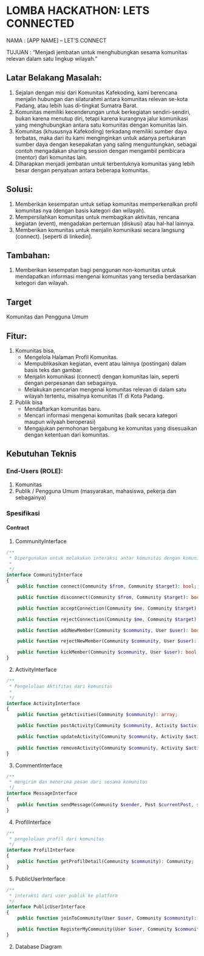 # LOMBA HACKATHON: LETS CONNECTED

NAMA	: [APP NAME] – LET’S CONNECT

TUJUAN	: “Menjadi jembatan untuk menghubungkan sesama komunitas relevan dalam satu lingkup wilayah.”

## Latar Belakang Masalah:
1. Sejalan dengan misi dari Komunitas Kafekoding, kami berencana menjalin hubungan dan silaturahmi antara komunitas relevan se-kota Padang, atau lebih luas di-tingkat Sumatra Barat.
2. Komunitas memiliki kecenderungan untuk berkegiatan sendiri-sendiri, bukan karena menutup diri, tetapi karena kurangnya jalur komunikasi yang menghubungkan antara satu komunitas dengan komunitas lain.
3. Komunitas (khususnya Kafekoding) terkadang memiliki sumber daya terbatas, maka dari itu kami menginginkan untuk adanya pertukaran sumber daya dengan kesepakatan yang saling menguntungkan, sebagai contoh mengadakan sharing session dengan mengambil pembicara (mentor) dari komunitas lain.
4. Diharapkan menjadi jembatan untuk terbentuknya komunitas yang lebih besar dengan penyatuan antara beberapa komunitas.

## Solusi:
1. Memberikan kesempatan untuk setiap komunitas memperkenalkan profil komunitas nya (dengan basis kategori dan wilayah).
2. Mempersilahkan komunitas untuk membagikan aktivitas, rencana kegiatan (event), mengadakan pertemuan (diskusi) atau hal-hal lainnya.
3. Memberikan komunitas untuk menjalin komunikasi secara langsung (connect). [seperti di linkedin].

## Tambahan:
1. Memberikan kesempatan bagi penggunan non-komunitas untuk mendapatkan informasi mengenai komunitas yang tersedia berdasarkan ketegori dan wilayah.

## Target
Komunitas dan Pengguna Umum 

## Fitur:
1. Komunitas bisa, 
    - Mengelola Halaman Profil Komunitas.
    - Mempublikasikan kegiatan, event atau lainnya (postingan) dalam basis teks dan gambar. 
    - Menjalin komunikasi (connect) dengan komunitas lain, seperti dengan perpesanan dan sebagainya.
    - Melakukan pencarian mengenai komunitas relevan di dalam satu wilayah tertentu, misalnya komunitas IT di Kota Padang.
2. Publik bisa
    - Mendaftarkan komunitas baru.
    - Mencari informasi mengenai komunitas (baik secara kategori maupun wilyaah beroperasi)
    - Mengajukan permohonan bergabung ke komunitas yang disesuaikan dengan ketentuan dari komunitas.


## Kebutuhan Teknis

### End-Users (ROLE):	
1. Komunitas
2. Publik / Pengguna Umum (masyarakan, mahasiswa, pekerja dan sebagainya)

### Spesifikasi

#### Contract

1. CommunityInterface
```php
/**
 * Dipergunakan untuk melakukan interaksi antar komunitas dengan komunitas lain
 * 
 */
interface CommunityInterface
{
    public function connect(Community $from, Community $target): bool;

    public function disconnect(Community $from, Community $target): bool;

    public function acceptConnection(Community $me, Community $target): bool;

    public function rejectConnection(Community $me, Community $target): bool;

    public function addNewMember(Community $community, User $user): bool;

    public function rejectNewMember(Community $community, User $user): bool;

    public function kickMember(Community $community, User $user): bool;
}

```

2. ActivityInterface
```php
/**
 * Pengelolaan Aktifitas dari komunitas 
 * 
 */
interface ActivityInterface 
{
    public function getActivities(Community $community): array;

    public function postActivity(Community $community, Activity $activity): bool;

    public function updateActivity(Community $community, Activity $activity, array $data): bool;
    
    public function removeActivity(Community $community, Activity $activity): bool;
}
```

3. CommentInterface
```php
/**
 * mengirim dan menerima pesan dari sesama komunitas
 */
interface MessageInterface
{
    public function sendMessage(Community $sender, Post $currentPost, string $message): bool;
} 
```

4. ProfilInterface
```php
/**
 * pengelolaan profil dari komunitas
 */
interface ProfilInterface
{
    public function getProfilDetail(Community $community): Community;
}
```

5. PublicUserInterface
```php
/**
 * interaksi dari user publik ke platform
 */
interface PublicUserInterface
{
    public function joinToCommunity(User $user, Community $community): bool;

    public function RegisterMyCommunity(User $user, Community $community): bool;
}
```

2. Database Diagram


